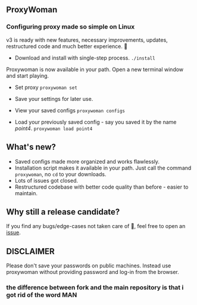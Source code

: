 ## ProxyWoman

### Configuring proxy made so simple on Linux


v3 is ready with new features, necessary improvements, updates, restructured code and much better experience. :tada: 

* Download and install with single-step process.
```./install```

Proxywoman is now available in your path. 
Open a new terminal window and start playing.

* Set proxy
```proxywoman set```

* Save your settings for later use.
* View your saved configs
```proxywoman configs```
* Load your previously saved config - say you saved it by the name *point4*. 
```proxywoman load point4```

## What's new?
* Saved configs made more organized and works flawlessly.
* Installation script makes it available in your path. Just call the command `proxywoman`, no `cd` to your downloads.
* Lots of issues got closed.
* Restructured codebase with better code quality than before - easier to maintain.


## Why still a release candidate?
If you find any bugs/edge-cases not taken care of :see_no_evil:, feel free to open an [issue](https://github.com/ProxyMan/issues).


## DISCLAIMER
Please don't save your passwords on public machines. Instead use proxywoman without providing password and log-in from the browser.

### the difference between fork and the main repository is that i got rid of the word MAN
